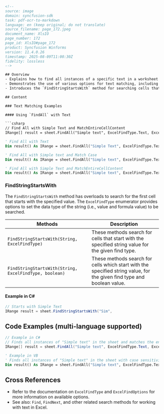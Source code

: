 ```html
<!-- 
source: image
domain: syncfusion-sdk
task: pdf-ocr-to-markdown
language: en (keep original; do not translate)
source_filename: page_172.jpeg
document_name: XlsIO
page_number: 172
page_id: XlsIO#page_172
product: Syncfusion Winforms
version: 11.4.0.26
timestamp: 2025-08-09T11:00:30Z
fidelity: lossless
-->

## Overview
- Explains how to find all instances of a specific text in a worksheet.
- Demonstrates the use of various options for text matching, including case sensitivity and entire cell content matching.
- Introduces the `FindStringStartsWith` method for searching cells that start with a specified value.

## Content

### Text Matching Examples

#### Using `FindAll` with Text

```csharp
// Find All with Simple Text and MatchEntireCellContent
IRange[] result = sheet.FindAll("Simple text", ExcelFindType.Text, ExcelFindOptions.MatchEntireCellContent);
```

```vb
' Find All with Text
Dim result() As IRange = sheet.FindAll("Simple Text", ExcelFindType.Text)

' Find All with Simple text and Match Case
Dim result() As IRange = sheet.FindAll("Simple text", ExcelFindType.Text, ExcelFindOptions.MatchCase)

' Find All with Simple Text and MatchEntireCellContent
Dim result() As IRange = sheet.FindAll("Simple text", ExcelFindType.Text, ExcelFindOptions.MatchEntireCellContent)
```

### FindStringStartsWith

The `FindStringStartsWith` method has overloads to search for the first cell that starts with the specified value. The `ExcelFindType` enumerator provides options to set the data type of the string (i.e., value and formula value) to be searched.

| **Methods**                                   | **Description**                                                                 |
|-----------------------------------------------|---------------------------------------------------------------------------------|
| `FindStringStartsWith(String, ExcelFindType)` | These methods search for cells that start with the specified string value for the given find type. |
| `FindStringStartsWith(String, ExcelFindType, boolean)` | These methods search for cells which start with the specified string value, for the given find type and boolean value. |

#### Example in C#

```csharp
// Starts with Simple Text
IRange result = sheet.FindStringStartsWith("Sim",
```

## Code Examples (multi-language supported)

```csharp
// Example in C#
// Finds all instances of "Simple text" in the sheet and matches the entire cell content.
IRange[] result = sheet.FindAll("Simple text", ExcelFindType.Text, ExcelFindOptions.MatchEntireCellContent);
```

```vb
' Example in VB
' Finds all instances of "Simple text" in the sheet with case sensitivity.
Dim result() As IRange = sheet.FindAll("Simple text", ExcelFindType.Text, ExcelFindOptions.MatchCase)
```

## Cross References

- Refer to the documentation on `ExcelFindType` and `ExcelFindOptions` for more information on available options.
- See also: `Find`, `FindNext`, and other related search methods for working with text in Excel.

<!-- tags: [XlsIO, ExcelFindType, ExcelFindOptions, FindStringStartsWith] keywords: [text search, case sensitivity, entire cell content, string matching, C# example, VB example] -->
```